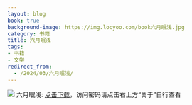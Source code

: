 ```yaml
---
layout: blog
book: true
background-image: https://img.locyoo.com/book六月眠浅.jpg
category: 书籍
title: 六月眠浅
tags:
- 书籍
- 文学
redirect_from:
  - /2024/03/六月眠浅/
---
```

![](https://img.locyoo.com/book六月眠浅.jpg)
六月眠浅: <a name = "ref1" href="https://url18.ctfile.com/f/50983618-1439916097-9c4ae9?p=3619">点击下载</a>，访问密码请点击右上方“关于”自行查看